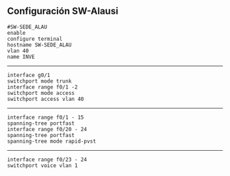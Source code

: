 ## Configuración SW-Alausi
    #SW-SEDE_ALAU
    enable
    configure terminal
    hostname SW-SEDE_ALAU
    vlan 40
    name INVE
---
    interface g0/1
    switchport mode trunk
    interface range f0/1 -2
    switchport mode access
    switchport access vlan 40
---
    interface range f0/1 - 15
    spanning-tree portfast
    interface range f0/20 - 24
    spanning-tree portfast
    spanning-tree mode rapid-pvst
---
    interface range f0/23 - 24
    switchport voice vlan 1
